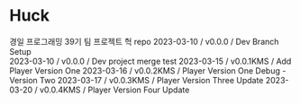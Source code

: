 # Huck

경일 프로그래밍 39기 팀 프로젝트 헉 repo
2023-03-10 / v0.0.0 / Dev Branch Setup  
2023-03-10 / v0.0.0 / Dev project merge test
2023-03-15 / v0.0.1KMS / Add Player Version One
2023-03-16 / v0.0.2KMS / Player Version One Debug - Version Two
2023-03-17 / v0.0.3KMS / Player Version Three Update
2023-03-20 / v0.0.4KMS / Player Version Four Update
